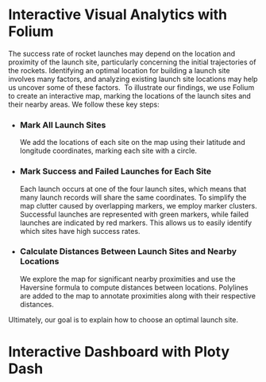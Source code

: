 # Interactive Visual Analytics with Folium

The success rate of rocket launches may depend on the location and proximity of the launch site, particularly concerning the initial trajectories of the rockets. Identifying an optimal location for building a launch site involves many factors, and analyzing existing launch site locations may help us uncover some of these factors. ​
To illustrate our findings, we use Folium to create an interactive map, marking the locations of the launch sites and their nearby areas. We follow these key steps:​

- ### Mark All Launch Sites​
  We add the locations of each site on the map using their latitude and longitude coordinates, marking each site with a circle.​

- ### Mark Success and Failed Launches for Each Site​
  Each launch occurs at one of the four launch sites, which means that many launch records will share the same coordinates. To simplify the map clutter caused by overlapping markers, we employ marker clusters. Successful launches are represented with green markers, while failed launches are indicated by red markers. This allows us to easily identify which sites have high success rates.​
- ### Calculate Distances Between Launch Sites and Nearby Locations​
  We explore the map for significant nearby proximities and use the Haversine formula to compute distances between locations. Polylines are added to the map to annotate proximities along with their respective distances.​

Ultimately, our goal is to explain how to choose an optimal launch site.​

# Interactive Dashboard with Ploty Dash
